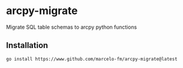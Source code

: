 # arcpy-migrate

Migrate SQL table schemas to arcpy python functions

## Installation

```bash
go install https://www.github.com/marcelo-fm/arcpy-migrate@latest
```
